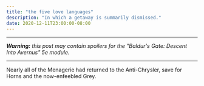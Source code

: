 ```yaml
---
title: "the five love languages"
description: "In which a getaway is summarily dismissed."
date: 2020-12-11T23:00:00-08:00
---
```


---

_**Warning:** this post may contain spoilers for the "Baldur's Gate: Descent Into Avernus" 5e module._

---

Nearly all of the Menagerie had returned to the Anti-Chrysler, save for Horns and the now-enfeebled Grey.
